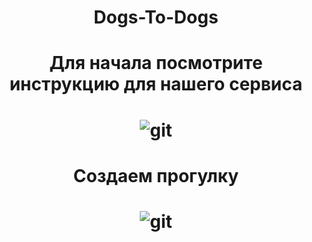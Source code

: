 <h1 align='center'>Dogs-To-Dogs</h1>
<div align='center'>
  <h1>Для начала посмотрите инструкцию для нашего сервиса<h1>
  <img src="https://user-images.githubusercontent.com/108239463/196740495-d86e0c04-ffa6-43be-b44d-497bfbae812b.gif" alt="git"/>
</div>
<div align='center'>
  <h1>Создаем прогулку<h1>
  <img src="https://user-images.githubusercontent.com/108239463/196739935-4887c7d1-990a-44b0-a927-a63b2206ed3e.gif" alt="git"/>
</div>
